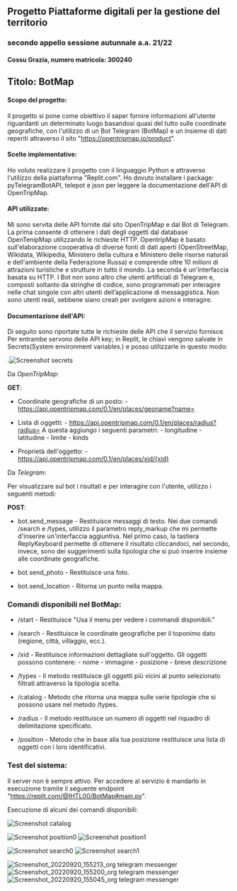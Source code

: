 
## Progetto Piattaforme digitali per la gestione del territorio

### secondo appello sessione autunnale a.a. 21/22
#### Cossu Grazia, numero matricola: 300240

## Titolo: BotMap

#### Scopo del progetto:

Il progetto si pone come obiettivo il saper fornire informazioni all'utente riguardanti un determinato luogo basandosi quasi del tutto sulle coordinate geografiche, con l'utilizzo di un Bot Telegram (BotMap) e un insieme di dati reperiti attraverso il sito "https://opentripmap.io/product".

#### Scelte implementative:

Ho voluto realizzare il progetto con il linguaggio Python e attraverso l'utilizzo della piattaforma "Replit.com". Ho dovuto installare i package: pyTelegramBotAPI, telepot e json per leggere la documentazione dell'API di OpenTripMap.

#### API utilizzate:

Mi sono servita delle API fornite dal sito OpenTripMap e dal Bot di Telegram. La prima consente di ottenere i dati degli oggetti dal database OpenTenipMap utilizzando le richieste HTTP. OpentripMap è basato sull'elaborazione cooperativa di diverse fonti di dati aperti (OpenStreetMap, Wikidata, Wikipedia, Ministero della cultura e Ministero delle risorse naturali e dell'ambiente della Federazione Russa) e comprende oltre 10 milioni di attrazioni turistiche e strutture in tutto il mondo. La seconda è un'interfaccia basata su HTTP. I Bot non sono altro che utenti artificiali di Telegram e, composti soltanto da stringhe di codice, sono programmati per interagire nelle chat singole con altri utenti dell’applicazione di messaggistica. Non sono utenti reali, sebbene siano creati per svolgere azioni e interagire.

#### Documentazione dell'API:

Di seguito sono riportate tutte le richieste delle API che il servizio fornisce. Per entrambe servono delle API key; in Replit, le chiavi vengono salvate in Secrets(System environment variables.) e posso utilizzarle in questo modo:

.![Screenshot secrets](https://user-images.githubusercontent.com/62015297/191298891-11c9a097-79c8-4aae-9fd8-4f2ac69aa670.png)


Da *OpenTripMap*:

**GET**:

 * Coordinate geografiche di un posto:
            - https://api.opentripmap.com/0.1/en/places/geoname?name=

 * Lista di oggetti:
       - https://api.opentripmap.com/0.1/en/places/radius?radius=
      A questa aggiungo i seguenti parametri:
          - longitudine
          - latitudine
          - limite
          - kinds
  
 * Proprietà dell'oggetto:
        - https://api.opentripmap.com/0.1/en/places/xid/{xid}

Da *Telegram*:

Per visualizzare sul bot i risultati e per interagire con l'utente, utilizzo i seguenti metodi:

**POST**:

 * bot.send_message - Restituisce messaggi di testo. Nei due comandi /search e /types, utilizzo il parametro reply_markup che mi permette d'inserire un'interfaccia aggiuntiva. Nel primo caso, la tastiera ReplyKeyboard permette di ottenere il risultato cliccandoci, nel secondo, invece, sono dei suggerimenti sulla tipologia che si può inserire insieme alle coordinate geografiche.
 
 * bot.send_photo - Restituisce una foto.
 
 * bot.send_location - Ritorna un punto nella mappa.


### Comandi disponibili nel BotMap:

 * /start - Restituisce "Usa il menu per vedere i commandi disponibili."
 * /search - Restituisce le coordinate geografiche per il toponimo dato (regione, città, villaggio, ecc.).
 
 * /xid - Restituisce informazioni dettagliate sull'oggetto. Gli oggetti possono contenere:
          - nome
          - immagine
          - posizione
          - breve descrizione
 
 * /types - Il metodo restituisce gli oggetti più vicini al punto selezionato filtrati attraverso la tipologia scelta.
 
 * /catalog - Metodo che ritorna una mappa sulle varie tipologie che si possono usare nel metodo /types.
 
 * /radius - Il metodo restituisce un numero di oggetti nel riquadro di delimitazione specificato.
 
 * /position - Metodo che in base alla tua posizione restituisce una lista di oggetti con i loro identificativi.

### Test del sistema:
Il server non è sempre attivo. Per accedere al servizio è mandarlo in esecuzione tramite il seguente endpoint "https://replit.com/@IHTL00/BotMap#main.py".

Esecuzione di alcuni dei comandi disponibili:

![Screenshot catalog](https://user-images.githubusercontent.com/62015297/191299157-ea1a1d04-cc9e-4d91-8bcb-95f48bc92564.png)

![Screenshot position0](https://user-images.githubusercontent.com/62015297/191299928-1832d35c-ae92-4782-899c-e43b0b947b6f.png)
![Screenshot position1](https://user-images.githubusercontent.com/62015297/191300024-b1380782-23a3-4f9b-9d23-36c57de6286b.png)

![Screenshot search0](https://user-images.githubusercontent.com/62015297/191300273-34204ac3-6e11-43e9-8f6c-1812776336cb.png)
![Screenshot search1](https://user-images.githubusercontent.com/62015297/191301027-d0743949-5d81-4a25-9ddc-0fc6eeabd9b0.png)


![Screenshot_20220920_155213_org telegram messenger](https://user-images.githubusercontent.com/62015297/191303491-00dfb54c-ce05-4185-9958-0ad8009671b7.jpg)
![Screenshot_20220920_155200_org telegram messenger](https://user-images.githubusercontent.com/62015297/191303547-5a576179-21d8-4e59-b165-6556bd028c2a.jpg)
![Screenshot_20220920_155045_org telegram messenger](https://user-images.githubusercontent.com/62015297/191303562-59435971-35f1-4527-bc52-af2a2dca8a12.jpg)
